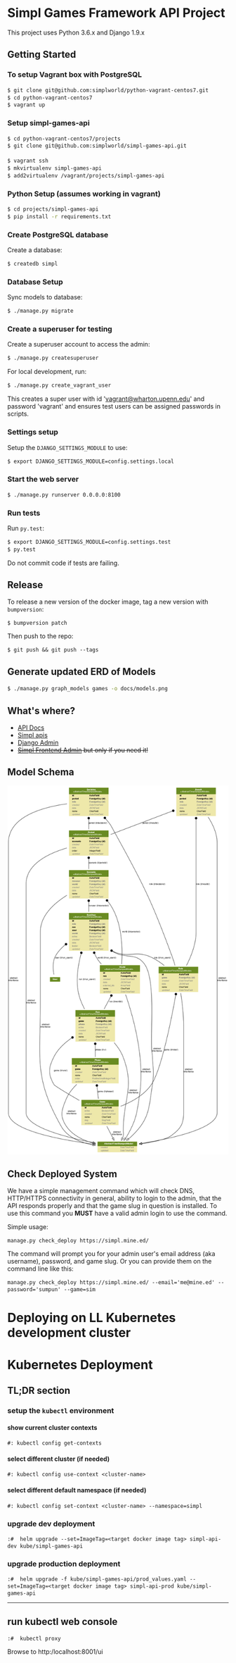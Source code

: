 # Simpl Games Framework API Project

This project uses Python 3.6.x and Django 1.9.x

## Getting Started

### To setup Vagrant box with PostgreSQL

```bash
$ git clone git@github.com:simplworld/python-vagrant-centos7.git
$ cd python-vagrant-centos7
$ vagrant up
```

### Setup simpl-games-api

```bash
$ cd python-vagrant-centos7/projects
$ git clone git@github.com:simplworld/simpl-games-api.git

$ vagrant ssh
$ mkvirtualenv simpl-games-api
$ add2virtualenv /vagrant/projects/simpl-games-api
```

### Python Setup (assumes working in vagrant)

```bash
$ cd projects/simpl-games-api
$ pip install -r requirements.txt
```

### Create PostgreSQL database

Create a database:

```bash
$ createdb simpl
```

### Database Setup

Sync models to database:

```bash
$ ./manage.py migrate
```

### Create a superuser for testing

Create a superuser account to access the admin:

```bash
$ ./manage.py createsuperuser
```

For local development, run:

```bash
$ ./manage.py create_vagrant_user
```

This creates a super user with id 'vagrant@wharton.upenn.edu' and password 'vagrant' and ensures test users can be assigned passwords in scripts.

### Settings setup

Setup the `DJANGO_SETTINGS_MODULE` to use:

```bash
$ export DJANGO_SETTINGS_MODULE=config.settings.local
```

### Start the web server

```bash
$ ./manage.py runserver 0.0.0.0:8100
```

### Run tests

Run `py.test`:

```bash
$ export DJANGO_SETTINGS_MODULE=config.settings.test
$ py.test
```

Do not commit code if tests are failing.

## Release

To release a new version of the docker image, tag a new version with `bumpversion`:

```
$ bumpversion patch
```

Then push to the repo:

```
$ git push && git push --tags
```


## Generate updated ERD of Models

```bash
$ ./manage.py graph_models games -o docs/models.png
```

## What's where?

- [API Docs](http://localhost:8100/)
- [Simpl apis](http://localhost:8100/apis/)
- [Django Admin](http://localhost:8100/admin/)
- ~~[Simpl Frontend Admin](http://localhost:8100/simpl/) but only if you need it!~~

## Model Schema

![](docs/models.png)

## Check Deployed System

We have a simple management command which will check DNS, HTTP/HTTPS connectivity in general, ability to login to the admin, that the API responds properly and that the game slug in question is installed.  To use this command you **MUST** have a valid admin login to use the command.

Simple usage:

```
manage.py check_deploy https://simpl.mine.ed/
```

The command will prompt you for your admin user's email address (aka username), password, and game slug.  Or you can provide them on the command line like this: 

```
manage.py check_deploy https://simpl.mine.ed/ --email='me@mine.ed' --password='sumpun' --game=sim
```

# Deploying on LL Kubernetes development cluster


# Kubernetes Deployment

## TL;DR section

### setup the `kubectl` environment

#### show current cluster contexts

```
#: kubectl config get-contexts
```

#### select different cluster (if needed)

```
#: kubectl config use-context <cluster-name>
```

#### select different default namespace  (if needed)

```
#: kubectl config set-context <cluster-name> --namespace=simpl
```

### upgrade dev deployment
```
:#  helm upgrade --set=ImageTag=<target docker image tag> simpl-api-dev kube/simpl-games-api
```

### upgrade production deployment

```
:#  helm upgrade -f kube/simpl-games-api/prod_values.yaml --set=ImageTag=<target docker image tag> simpl-api-prod kube/simpl-games-api
```

----

## run kubectl web console

```
:#  kubectl proxy
```

Browse to http:/localhost:8001/ui
